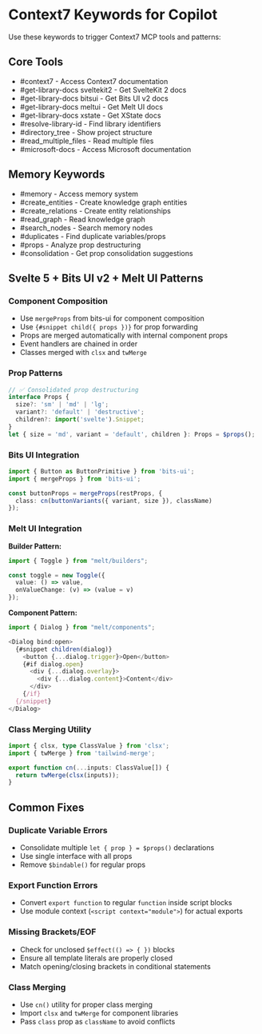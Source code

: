 # Context7 Keywords for Copilot

Use these keywords to trigger Context7 MCP tools and patterns:

## Core Tools

- #context7 - Access Context7 documentation
- #get-library-docs sveltekit2 - Get SvelteKit 2 docs
- #get-library-docs bitsui - Get Bits UI v2 docs
- #get-library-docs meltui - Get Melt UI docs
- #get-library-docs xstate - Get XState docs
- #resolve-library-id - Find library identifiers
- #directory_tree - Show project structure
- #read_multiple_files - Read multiple files
- #microsoft-docs - Access Microsoft documentation

## Memory Keywords

- #memory - Access memory system
- #create_entities - Create knowledge graph entities
- #create_relations - Create entity relationships
- #read_graph - Read knowledge graph
- #search_nodes - Search memory nodes
- #duplicates - Find duplicate variables/props
- #props - Analyze prop destructuring
- #consolidation - Get prop consolidation suggestions

## Svelte 5 + Bits UI v2 + Melt UI Patterns

### Component Composition
- Use `mergeProps` from bits-ui for component composition
- Use `{#snippet child({ props })}` for prop forwarding
- Props are merged automatically with internal component props
- Event handlers are chained in order
- Classes merged with `clsx` and `twMerge`

### Prop Patterns
```typescript
// ✅ Consolidated prop destructuring
interface Props {
  size?: 'sm' | 'md' | 'lg';
  variant?: 'default' | 'destructive';
  children?: import('svelte').Snippet;
}
let { size = 'md', variant = 'default', children }: Props = $props();
```

### Bits UI Integration
```typescript
import { Button as ButtonPrimitive } from 'bits-ui';
import { mergeProps } from 'bits-ui';

const buttonProps = mergeProps(restProps, {
  class: cn(buttonVariants({ variant, size }), className)
});
```

### Melt UI Integration

**Builder Pattern:**
```typescript
import { Toggle } from "melt/builders";

const toggle = new Toggle({
  value: () => value,
  onValueChange: (v) => (value = v)
});
```

**Component Pattern:**
```typescript
import { Dialog } from "melt/components";

<Dialog bind:open>
  {#snippet children(dialog)}
    <button {...dialog.trigger}>Open</button>
    {#if dialog.open}
      <div {...dialog.overlay}>
        <div {...dialog.content}>Content</div>
      </div>
    {/if}
  {/snippet}
</Dialog>
```

### Class Merging Utility
```typescript
import { clsx, type ClassValue } from 'clsx';
import { twMerge } from 'tailwind-merge';

export function cn(...inputs: ClassValue[]) {
  return twMerge(clsx(inputs));
}
```

## Common Fixes

### Duplicate Variable Errors
- Consolidate multiple `let { prop } = $props()` declarations
- Use single interface with all props
- Remove `$bindable()` for regular props

### Export Function Errors  
- Convert `export function` to regular `function` inside script blocks
- Use module context (`<script context="module">`) for actual exports

### Missing Brackets/EOF
- Check for unclosed `$effect(() => { })` blocks
- Ensure all template literals are properly closed
- Match opening/closing brackets in conditional statements

### Class Merging
- Use `cn()` utility for proper class merging
- Import `clsx` and `twMerge` for component libraries
- Pass `class` prop as `className` to avoid conflicts

